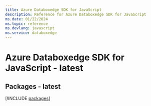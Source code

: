 ```yaml
---
title: Azure Databoxedge SDK for JavaScript
description: Reference for Azure Databoxedge SDK for JavaScript
ms.date: 01/22/2024
ms.topic: reference
ms.devlang: javascript
ms.service: databoxedge
---
```

# Azure Databoxedge SDK for JavaScript - latest
## Packages - latest
[!INCLUDE [packages](databoxedge-index.md)]